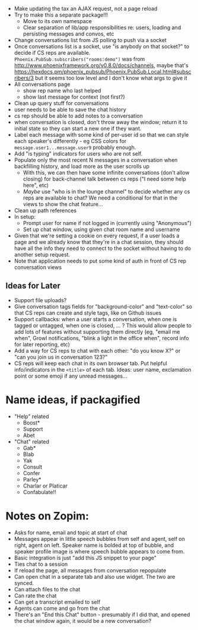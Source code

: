 - Make updating the tax an AJAX request, not a page reload
- Try to make this a separate package!!!
  - Move to its own namespace
  - Clear separation of lib/app responsibilities re: users, loading and persisting messages and convos, etc
- Change conversations list from JS polling to push via a socket
- Once conversations list is a socket, use "is anybody on that socket?" to decide if CS reps are available. `Phoenix.PubSub.subscribers("rooms:demo")` was from http://www.phoenixframework.org/v0.8.0/docs/channels, maybe that's https://hexdocs.pm/phoenix_pubsub/Phoenix.PubSub.Local.html#subscribers/3 but it seems too low level and I don't know what args to give it
- All conversations page
  - show rep name who last helped
  - show last message for context (not first?)
- Clean up query stuff for conversations
- user needs to be able to save the chat history
- cs rep should be able to add notes to a conversation
- when conversation is closed, don't throw away the window; return it to initial state so they can start a new one if they want.
- Label each message with some kind of per-user id so that we can style each speaker's differently - eg CSS colors for `message.user1...message.user9` probably enough.
- Add "is typing" indicators for users who are not self.
- Populate only the most recent N messages in a conversation when backfilling history, and load more as the user scrolls up
  - With this, we can then have some infinite conversations (don't allow closing) for back-channel talk between cs reps ("I need some help here", etc)
  - *Maybe* use "who is in the lounge channel" to decide whether any cs reps are available to chat? We need a conditional for that in the views to show the chat feature...
- Clean up path references
- In setup:
  - Prompt user for name if not logged in (currently using "Anonymous")
  - Set up chat window, using given chat room name and username
- Given that we're setting a cookie on every request, if a user loads a page and we already know that they're in a chat session, they should have all the info they need to connect to the socket without having to do another setup request.
- Note that application needs to put some kind of auth in front of CS rep conversation views

## Ideas for Later
- Support file uploads?
- Give conversation tags fields for "background-color" and "text-color" so that CS reps can create and style tags, like on Github issues
- Support callbacks: when a user starts a conversation, when one is tagged or untagged, when one is closed, ... ? This would allow people to add lots of features without supporting them directly (eg, "email me when", Growl notifications, "blink a light in the office when", record info for later reporting, etc)
- Add a way for CS reps to chat with each other: "do you know X?" or "can you join us in conversation 123?"
- CS reps will keep each chat in its own browser tab. Put helpful info/indicators in the `<title>` of each tab. Ideas: user name, exclamation point or some emoji if any unread messages...

# Name ideas, if packagified

- "Help" related
  - Boost*
  - Support
  - Abet
- "Chat" related
  - Gab*
  - Blab
  - Yak
  - Consult
  - Confer
  - Parley*
  - Charlar or Platicar
  - Confabulate!!

# Notes on Zopim:
- Asks for name, email and topic at start of chat
- Messages appear in little speech bubbles from self and agent, self on right, agent on left. Speaker name is bolded at top of bubble, and speaker profile image is where speech bubble appears to come from.
- Basic integration is just "add this JS snippet to your page"
- Ties chat to a session
- If reload the page, all messages from conversation repopulate
- Can open chat in a separate tab and also use widget. The two are synced.
- Can attach files to the chat
- Can rate the chat
- Can get a transcript emailed to self
- Agents can come and go from the chat
- There's an "End this Chat" button - presumably if I did that, and opened the chat window again, it would be a new conversation?
